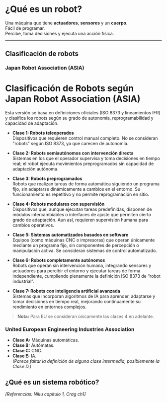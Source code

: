 # ¿Qué es un robot?

Una máquina que tiene **actuadores**, **sensores** y un **cuerpo**.  
Fácil de programar.  
Percibe, toma decisiones y ejecuta una acción física.

---

## Clasificación de robots

### Japan Robot Association (ASIA)
# Clasificación de Robots según Japan Robot Association (ASIA)

Esta versión se basa en definiciones oficiales (ISO 8373 y lineamientos IFR) y clasifica los robots según su grado de autonomía, reprogramabilidad y capacidad de adaptación.

- **Clase 1: Robots teleoperados**  
  Dispositivos que requieren control manual completo. No se consideran "robots" según ISO 8373, ya que carecen de autonomía.

- **Clase 2: Robots semiautónomos con intervención directa**  
  Sistemas en los que el operador supervisa y toma decisiones en tiempo real; el robot ejecuta movimientos preprogramados sin capacidad de adaptación autónoma.

- **Clase 3: Robots preprogramados**  
  Robots que realizan tareas de forma automática siguiendo un programa fijo, sin adaptarse dinámicamente a cambios en el entorno. Su funcionamiento es repetitivo y no permite reprogramación en sitio.

- **Clase 4: Robots modulares con supervisión**  
  Dispositivos que, aunque ejecutan tareas predefinidas, disponen de módulos intercambiables o interfaces de ajuste que permiten cierto grado de adaptación. Aun así, requieren supervisión humana para cambios operativos.

- **Clase 5: Sistemas automatizados basados en software**  
  Equipos (como máquinas CNC o impresoras) que operan únicamente mediante un programa fijo, sin componentes de percepción o manipulación activa. Se consideran sistemas de control automatizado.

- **Clase 6: Robots completamente autónomos**  
  Robots que operan sin intervención humana, integrando sensores y actuadores para percibir el entorno y ejecutar tareas de forma independiente, cumpliendo plenamente la definición ISO 8373 de “robot industrial”.

- **Clase 7: Robots con inteligencia artificial avanzada**  
  Sistemas que incorporan algoritmos de IA para aprender, adaptarse y tomar decisiones en tiempo real, mejorando continuamente su rendimiento en entornos complejos.


> **Nota:** Para EU se consideran únicamente las clases 4 en adelante.

### United European Engineering Industries Association
- **Clase A:** Máquinas automáticas.
- **Clase B:** Autómatas.
- **Clase C:** CNC.
- **Clase E:** IA.  
*(Parece faltar la definición de alguna clase intermedia, posiblemente la Clase D.)*

## ¿Qué es un sistema robótico?

*[Referencias: Niku capítulo 1, Crag ch1]*





